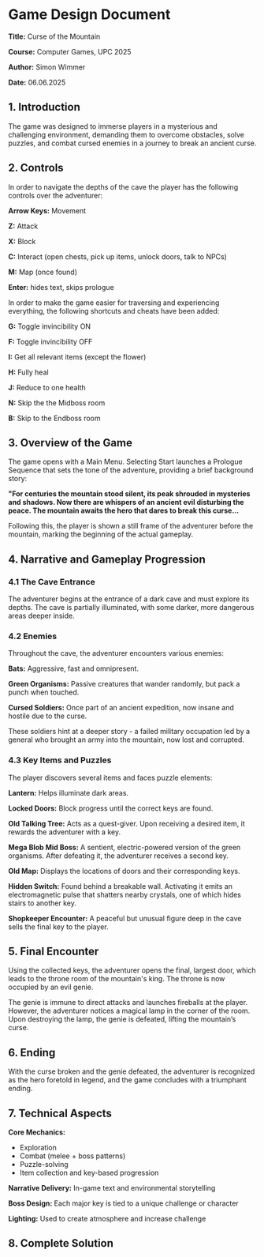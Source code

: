 # Game Design Document

**Title:** Curse of the Mountain

**Course:** Computer Games, UPC 2025

**Author:** Simon Wimmer

**Date:** 06.06.2025


## 1. Introduction

The game was designed to immerse players in a mysterious and challenging environment, demanding them to overcome obstacles, solve puzzles, and combat cursed enemies in a journey to break an ancient curse.

## 2. Controls

In order to navigate the depths of the cave the player has the following controls over the adventurer:

**Arrow Keys:** Movement

**Z:** Attack

**X:** Block 

**C:** Interact (open chests, pick up items, unlock doors, talk to NPCs)

**M:** Map (once found)

**Enter:** hides text, skips prologue

In order to make the game easier for traversing and experiencing everything, the following shortcuts and cheats have been added:

**G:** Toggle invincibility ON  

**F:** Toggle invincibility OFF  

**I:** Get all relevant items (except the flower)

**H:** Fully heal

**J:** Reduce to one health

**N:** Skip the the Midboss room 

**B:** Skip to the Endboss room 


## 3. Overview of the Game

The game opens with a Main Menu. Selecting Start launches a Prologue Sequence that sets the tone of the adventure, providing a brief background story:

**"For centuries the mountain stood silent, its peak shrouded in mysteries and shadows.
Now there are whispers of an ancient evil disturbing the peace.
The mountain awaits the hero that dares to break this curse...**

Following this, the player is shown a still frame of the adventurer before the mountain, marking the beginning of the actual gameplay.

## 4. Narrative and Gameplay Progression
### 4.1 The Cave Entrance

The adventurer begins at the entrance of a dark cave and must explore its depths. The cave is partially illuminated, with some darker, more dangerous areas deeper inside.

### 4.2 Enemies

Throughout the cave, the adventurer encounters various enemies:

**Bats:** Aggressive, fast and omnipresent.

**Green Organisms:** Passive creatures that wander randomly, but pack a punch when touched.

**Cursed Soldiers:** Once part of an ancient expedition, now insane and hostile due to the curse.

These soldiers hint at a deeper story - a failed military occupation led by a general who brought an army into the mountain, now lost and corrupted.

### 4.3 Key Items and Puzzles

The player discovers several items and faces puzzle elements:

**Lantern:** Helps illuminate dark areas.

**Locked Doors:** Block progress until the correct keys are found.

**Old Talking Tree:** Acts as a quest-giver. Upon receiving a desired item, it rewards the adventurer with a key.

**Mega Blob Mid Boss:** A sentient, electric-powered version of the green organisms. After defeating it, the adventurer receives a second key.

**Old Map:** Displays the locations of doors and their corresponding keys.

**Hidden Switch:** Found behind a breakable wall. Activating it emits an electromagnetic pulse that shatters nearby crystals, one of which hides stairs to another key.

**Shopkeeper Encounter:** A peaceful but unusual figure deep in the cave sells the final key to the player.

## 5. Final Encounter

Using the collected keys, the adventurer opens the final, largest door, which leads to the throne room of the mountain's king. The throne is now occupied by an evil genie.

The genie is immune to direct attacks and launches fireballs at the player. However, the adventurer notices a magical lamp in the corner of the room. Upon destroying the lamp, the genie is defeated, lifting the mountain’s curse.

## 6. Ending

With the curse broken and the genie defeated, the adventurer is recognized as the hero foretold in legend, and the game concludes with a triumphant ending.

## 7. Technical Aspects

**Core Mechanics:**
- Exploration
- Combat (melee + boss patterns)
- Puzzle-solving
- Item collection and key-based progression

**Narrative Delivery:** In-game text and environmental storytelling

**Boss Design:** Each major key is tied to a unique challenge or character

**Lighting:** Used to create atmosphere and increase challenge

## 8. Complete Solution